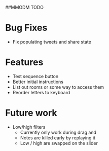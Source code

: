 ##MMODM TODO

# Bug Fixes
* Fix populating tweets and share state

# Features
* Test sequence button
* Better initial instructions
* List out rooms or some way to access them
* Reorder letters to keyboard

# Future work
* Low/high filters
	* Currently only work during drag and
	* Notes are killed early by replaying it
	* Low / high are swapped on the slider
